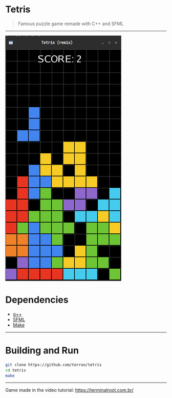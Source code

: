 # Tetris
> Famous puzzle game remade with C++ and SFML

---

![Tetris](./resources/img/tetris.png) 

# Dependencies
+ [g++](https://github.com/gcc-mirror/gcc)
+ [SFML](https://github.com/SFML/SFML/)
+ [Make](https://github.com/wkusnierczyk/make)

---

# Building and Run

```bash
git clone https://github.com/terroo/tetris
cd tetris
make
```

---

Game made in the video tutorial: <https://terminalroot.com.br/>
